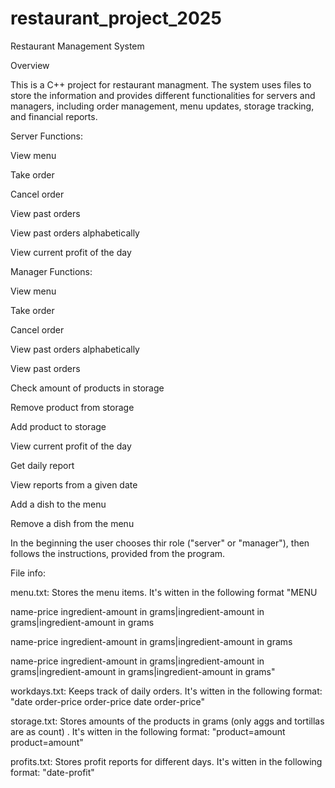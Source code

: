 # restaurant_project_2025
Restaurant Management System

Overview

This is a C++ project for restaurant managment. The system uses files to store the information and provides different functionalities for servers and managers, including order management, menu updates, storage tracking, and financial reports.

Server Functions:

View menu

Take order

Cancel order

View past orders

View past orders alphabetically

View current profit of the day

Manager Functions:

View menu

Take order

Cancel order

View past orders alphabetically

View past orders

Check amount of products in storage

Remove product from storage

Add product to storage

View current profit of the day

Get daily report

View reports from a given date

Add a dish to the menu

Remove a dish from the menu

In the beginning the user chooses thir role ("server" or "manager"), then follows the instructions, 
provided from the program.

File info:

menu.txt: Stores the menu items. It's witten in the following format
"MENU

name-price
ingredient-amount in grams|ingredient-amount in grams|ingredient-amount in grams


name-price
ingredient-amount in grams|ingredient-amount in grams


name-price
ingredient-amount in grams|ingredient-amount in grams|ingredient-amount in grams|ingredient-amount in grams"

workdays.txt: Keeps track of daily orders. It's witten in the following format:
"date
order-price
order-price
date
order-price"

storage.txt: Stores amounts of the products in grams (only aggs and tortillas are as count) . It's witten in the following format:
"product=amount
product=amount"

profits.txt: Stores profit reports for different days. It's witten in the following format:
"date-profit"
